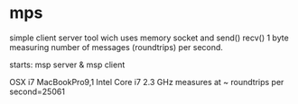 # mps
simple client server tool wich uses memory socket and send() recv() 1 byte measuring number of messages (roundtrips) per second.

starts:
msp server &
msp client

OSX i7 MacBookPro9,1 Intel Core i7 2.3 GHz measures at ~
roundtrips per second=25061

